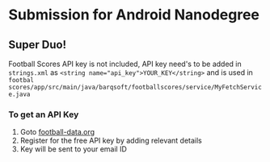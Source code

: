 # Submission for Android Nanodegree

## Super Duo!

Football Scores API key is not included, API key need's to be added in `strings.xml` as `<string name="api_key">YOUR_KEY</string>`
and is used in `footbal scores/app/src/main/java/barqsoft/footballscores/service/MyFetchService.java`

### To get an API Key

1. Goto [football-data.org](http://api.football-data.org/register)
2. Register for the free API key by adding relevant details
3. Key will be sent to your email ID